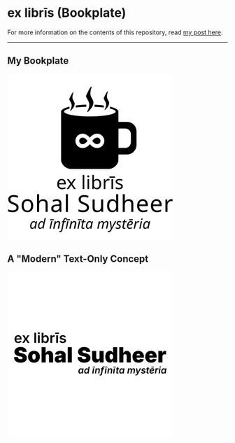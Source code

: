 # ex librīs (Bookplate)

For more information on the contents of this repository, read [my post here](https://ineedmore.coffee/bookplate).

---

## My Bookplate

![SVG of my bookplate](./exlibris.svg)

## A "Modern" Text-Only Concept

![SVG of my concept bookplate](./text-only-exlibris.svg)
